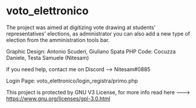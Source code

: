 # voto_elettronico
The project was aimed at digitizing vote drawing at students' representatives' elections, as administrator you can also add a new type of election from the amministration tools bar.

Graphic Design: Antonio Scuderi, Giuliano Spata
PHP Code: Cocuzza Daniele, Testa Samuele (Nitesam)

If you need help, contact me on Discord --> Nitesam#0885

Login Page: voto_elettronico/login_registra/primo.php

This project is protected by GNU V3 License, for  more info read here ---> https://www.gnu.org/licenses/gpl-3.0.html
